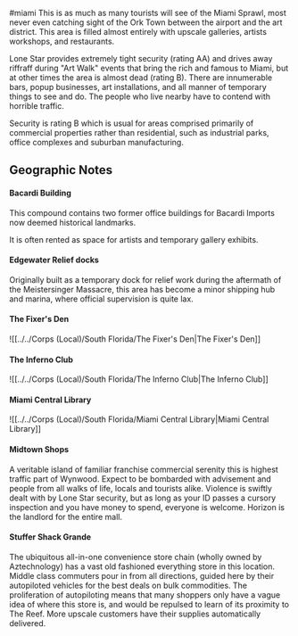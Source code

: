 #miami
This is as much as many tourists will see of the Miami Sprawl, most never even catching sight of the Ork Town between the airport and the art district. This area is filled almost entirely with upscale galleries, artists workshops, and restaurants.  
  
Lone Star provides extremely tight security (rating AA) and drives away riffraff during "Art Walk" events that bring the rich and famous to Miami, but at other times the area is almost dead (rating B). There are innumerable bars, popup businesses, art installations, and all manner of temporary things to see and do. The people who live nearby have to contend with horrible traffic.  
  
Security is rating B which is usual for areas comprised primarily of commercial properties rather than residential, such as industrial parks, office complexes and suburban manufacturing.

## Geographic Notes

#### Bacardi Building

This compound contains two former office buildings for Bacardi Imports now deemed historical landmarks.  
  
It is often rented as space for artists and temporary gallery exhibits.

#### Edgewater Relief docks

Originally built as a temporary dock for relief work during the aftermath of the Meistersinger Massacre, this area has become a minor shipping hub and marina, where official supervision is quite lax.

#### The Fixer's Den
![[../../Corps (Local)/South Florida/The Fixer's Den|The Fixer's Den]]

#### The Inferno Club
![[../../Corps (Local)/South Florida/The Inferno Club|The Inferno Club]]

#### Miami Central Library
![[../../Corps (Local)/South Florida/Miami Central Library|Miami Central Library]]

#### Midtown Shops

A veritable island of familiar franchise commercial serenity this is highest traffic part of Wynwood. Expect to be bombarded with advisement and people from all walks of life, locals and tourists alike. Violence is swiftly dealt with by Lone Star security, but as long as your ID passes a cursory inspection and you have money to spend, everyone is welcome. Horizon is the landlord for the entire mall.

#### Stuffer Shack Grande

The ubiquitous all-in-one convenience store chain (wholly owned by Aztechnology) has a vast old fashioned everything store in this location. Middle class commuters pour in from all directions, guided here by their autopiloted vehicles for the best deals on bulk commodities. The proliferation of autopiloting means that many shoppers only have a vague idea of where this store is, and would be repulsed to learn of its proximity to The Reef. More upscale customers have their supplies automatically delivered.